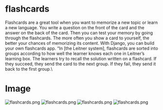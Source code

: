 # flashcards
Flashcards are a great tool when you want to memorize a new topic or learn a new language. 
You write a question on the front of the card and the answer on the back of the card. 
Then you can test your memory by going through the flashcards. The more often you show a card to yourself, 
the better your chances of memorizing its content. With Django, you can build your own flashcards app. 
“In [the Leitner system], flashcards are sorted into groups according to how well the learner
knows each one in Leitner’s learning box. The learners try to recall the solution written on a flashcard.
If they succeed, they send the card to the next group. If they fail, they send it back to the first group.\

# Image
![flashcards.png](https://hussamahalshawi.pythonanywhere.com/media/image_Project/flashcards.jpg)
![flashcards.png](https://hussamahalshawi.pythonanywhere.com/media/image_Project/flashcards_1.jpg)
![flashcards.png](https://hussamahalshawi.pythonanywhere.com/media/image_Project/flashcards_2.jpg)
![flashcards.png](https://hussamahalshawi.pythonanywhere.com/media/image_Project/flashcards_3.jpg)

